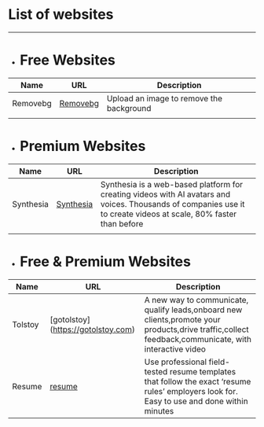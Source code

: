 # List of websites

---------------------------------------
- # Free Websites
| Name        |     URL     | Description |
| ----------- | ----------- | ----------- |
|    Removebg   | [Removebg](https://remove.bg)     |    Upload an image to remove the background         |
|    |         |             |

- # Premium Websites
| Name        |     URL     | Description |
| ----------- | ----------- | ----------- |
| Synthesia     | [Synthesia](https://Synthesia.io) | Synthesia is a web-based platform for creating videos with AI avatars and voices. Thousands of companies use it to create videos at scale, 80% faster than before         |
|    |         |             |

- # Free & Premium Websites
| Name        |     URL     | Description |
| ----------- | ----------- | ----------- |
|    Tolstoy      | [gotolstoy] (https://gotolstoy.com) |A new way to communicate, qualify leads,onboard new clients,promote your products,drive traffic,collect feedback,communicate, with interactive video|
| Resume    |   [resume](https://resume.io)      |        Use professional field-tested resume templates that follow the exact ‘resume rules’ employers look for. Easy to use and done within minutes  |
